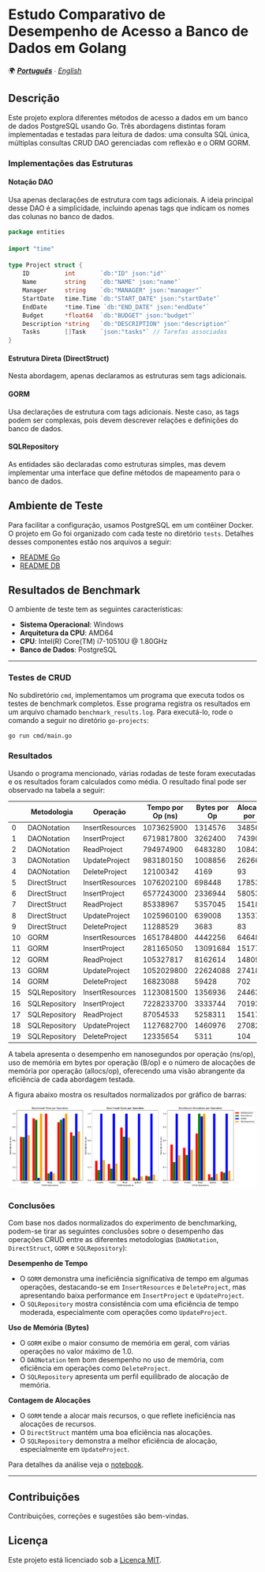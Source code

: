 # Estudo Comparativo de Desempenho de Acesso a Banco de Dados em Golang

🌍 *[**Português**](README_pt.md) ∙ [English](README.md)*

## Descrição
Este projeto explora diferentes métodos de acesso a dados em um banco de dados PostgreSQL usando Go. Três abordagens distintas foram implementadas e testadas para leitura de dados: uma consulta SQL única, múltiplas consultas CRUD DAO gerenciadas com reflexão e o ORM GORM.

### Implementações das Estruturas

#### Notação DAO

Usa apenas declarações de estrutura com tags adicionais. A ideia principal desse DAO é a simplicidade, incluindo apenas tags que indicam os nomes das colunas no banco de dados.

```go
package entities

import "time"

type Project struct {
    ID          int       `db:"ID" json:"id"`
    Name        string    `db:"NAME" json:"name"`
    Manager     string    `db:"MANAGER" json:"manager"`
    StartDate   time.Time `db:"START_DATE" json:"startDate"`
    EndDate     *time.Time `db:"END_DATE" json:"endDate"`
    Budget      *float64  `db:"BUDGET" json:"budget"`
    Description *string   `db:"DESCRIPTION" json:"description"`
    Tasks       []Task    `json:"tasks"` // Tarefas associadas
}
```

#### Estrutura Direta (DirectStruct)

Nesta abordagem, apenas declaramos as estruturas sem tags adicionais.

#### GORM

Usa declarações de estrutura com tags adicionais. Neste caso, as tags podem ser complexas, pois devem descrever relações e definições do banco de dados.

#### SQLRepository

As entidades são declaradas como estruturas simples, mas devem implementar uma interface que define métodos de mapeamento para o banco de dados.

## Ambiente de Teste

Para facilitar a configuração, usamos PostgreSQL em um contêiner Docker. O projeto em Go foi organizado com cada teste no diretório `tests`. Detalhes desses componentes estão nos arquivos a seguir:
- [README Go](./go-projects/README.md)
- [README DB](./database/README.md)

## Resultados de Benchmark

O ambiente de teste tem as seguintes características:
- **Sistema Operacional**: Windows
- **Arquitetura da CPU**: AMD64
- **CPU**: Intel(R) Core(TM) i7-10510U @ 1.80GHz
- **Banco de Dados**: PostgreSQL

---

### Testes de CRUD

No subdiretório `cmd`, implementamos um programa que executa todos os testes de benchmark completos. Esse programa registra os resultados em um arquivo chamado `benchmark_results.log`. Para executá-lo, rode o comando a seguir no diretório `go-projects`:

```sh
go run cmd/main.go
```

### Resultados

Usando o programa mencionado, várias rodadas de teste foram executadas e os resultados foram calculados como média. O resultado final pode ser observado na tabela a seguir:

|    | Metodologia   | Operação        | Tempo por Op (ns) | Bytes por Op | Alocações por Op |
|----|---------------|-----------------|-------------------|--------------|------------------|
| 0  |  DAONotation  | InsertResources | 1073625900        |   1314576    |     34856        |
| 1  |  DAONotation  |  InsertProject  | 6719817800        |   3262400    |     74390        |
| 2  |  DAONotation  |   ReadProject   |  794974900        |   6483280    |    108420        |
| 3  |  DAONotation  |  UpdateProject  |  983180150        |   1008856    |     26266        |
| 4  |  DAONotation  |  DeleteProject  |  12100342         |     4169     |      93          |
| 5  | DirectStruct  | InsertResources | 1076202100        |    698448    |     17853        |
| 6  | DirectStruct  |  InsertProject  | 6577243000        |   2336944    |     58053        |
| 7  | DirectStruct  |   ReadProject   |  85338967         |   5357045    |    154188        |
| 8  | DirectStruct  |  UpdateProject  | 1025960100        |    639008    |     13537        |
| 9  | DirectStruct  |  DeleteProject  |  11288529         |     3683     |      83          |
| 10 |     GORM      | InsertResources | 1651784800        |   4442256    |     64648        |
| 11 |     GORM      |  InsertProject  |  281165050        |   13091684   |    151771        |
| 12 |     GORM      |   ReadProject   |  105327817        |   8162614    |    148095        |
| 13 |     GORM      |  UpdateProject  | 1052029800        |   22624088   |    274181        |
| 14 |     GORM      |  DeleteProject  |  16823088         |    59428     |      702         |
| 15 | SQLRepository | InsertResources | 1123081500        |   1356936    |     24463        |
| 16 | SQLRepository |  InsertProject  | 7228233700        |   3333744    |     70193        |
| 17 | SQLRepository |   ReadProject   |  87054533         |   5258311    |    154177        |
| 18 | SQLRepository |  UpdateProject  | 1127682700        |   1460976    |     27082        |
| 19 | SQLRepository |  DeleteProject  |  12335654         |     5311     |      104         |

A tabela apresenta o desempenho em nanosegundos por operação (ns/op), uso de memória em bytes por operação (B/op) e o número de alocações de memória por operação (allocs/op), oferecendo uma visão abrangente da eficiência de cada abordagem testada.

A figura abaixo mostra os resultados normalizados por gráfico de barras:

![figure](./output.png)

### Conclusões

Com base nos dados normalizados do experimento de benchmarking, podem-se tirar as seguintes conclusões sobre o desempenho das operações CRUD entre as diferentes metodologias (`DAONotation`, `DirectStruct`, `GORM` e `SQLRepository`):

**Desempenho de Tempo**

- O `GORM` demonstra uma ineficiência significativa de tempo em algumas operações, destacando-se em `InsertResources` e `DeleteProject`, mas apresentando baixa performance em `InsertProject` e `UpdateProject`.
- O `SQLRepository` mostra consistência com uma eficiência de tempo moderada, especialmente com operações como `UpdateProject`.

**Uso de Memória (Bytes)**

- O `GORM` exibe o maior consumo de memória em geral, com várias operações no valor máximo de 1.0.
- O `DAONotation` tem bom desempenho no uso de memória, com eficiência em operações como `DeleteProject`.
- O `SQLRepository` apresenta um perfil equilibrado de alocação de memória.

**Contagem de Alocações**

- O `GORM` tende a alocar mais recursos, o que reflete ineficiência nas alocações de recursos.
- O `DirectStruct` mantém uma boa eficiência nas alocações.
- O `SQLRepository` demonstra a melhor eficiência de alocação, especialmente em `UpdateProject`.

Para detalhes da análise veja o [notebook](ResultAnalysis.ipynb).

---

## Contribuições

Contribuições, correções e sugestões são bem-vindas.

## Licença

Este projeto está licenciado sob a [Licença MIT](LICENSE).